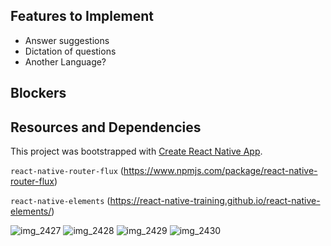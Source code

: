 ## Features to Implement
- Answer suggestions
- Dictation of questions
- Another Language?

## Blockers

## Resources and Dependencies

This project was bootstrapped with [Create React Native App](https://github.com/react-community/create-react-native-app).

`react-native-router-flux`
(https://www.npmjs.com/package/react-native-router-flux)

`react-native-elements`
(https://react-native-training.github.io/react-native-elements/)

![img_2427](https://user-images.githubusercontent.com/22313410/34804596-596d670a-f62e-11e7-8d44-281510db0438.PNG)
![img_2428](https://user-images.githubusercontent.com/22313410/34804598-5b32fab4-f62e-11e7-9684-55ead6618dc1.PNG)
![img_2429](https://user-images.githubusercontent.com/22313410/34804600-5de3752c-f62e-11e7-878b-86a683a09f95.PNG)
![img_2430](https://user-images.githubusercontent.com/22313410/34804607-5f8759f2-f62e-11e7-9112-4d0ee5806064.PNG)